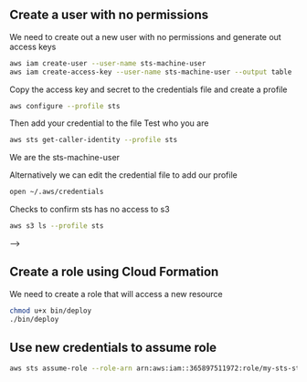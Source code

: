 ## Create a user with no permissions
We need to create out a new user with no permissions and generate out access keys
```sh
aws iam create-user --user-name sts-machine-user
aws iam create-access-key --user-name sts-machine-user --output table
```
Copy the access key and secret to the credentials file and create a profile
```sh
aws configure --profile sts
```
Then add your credential to the file
Test who you are 
```sh
aws sts get-caller-identity --profile sts
```
We are the sts-machine-user

Alternatively we can edit the credential file to add our profile
```sh
open ~/.aws/credentials
```
Checks to confirm sts has no access to s3
```sh
aws s3 ls --profile sts 
```
<!-- An error occurred (AccessDenied) when calling the ListBuckets operation: User: arn:aws:iam::365897511972:user/sts-machine-user is not authorized to perform: s3:ListAllMyBuckets because no identity-based policy allows the s3:ListAllMyBuckets action --> -->

## Create a role using Cloud Formation
We need to create a role that will access a new resource
```sh
chmod u+x bin/deploy
./bin/deploy
```
## Use new credentials to assume role
```sh
aws sts assume-role --role-arn arn:aws:iam::365897511972:role/my-sts-stacky-stackzz-StsRole-YZJJp5AC8wqG --role-session-name s3-sts-sesh --profile sts
```

